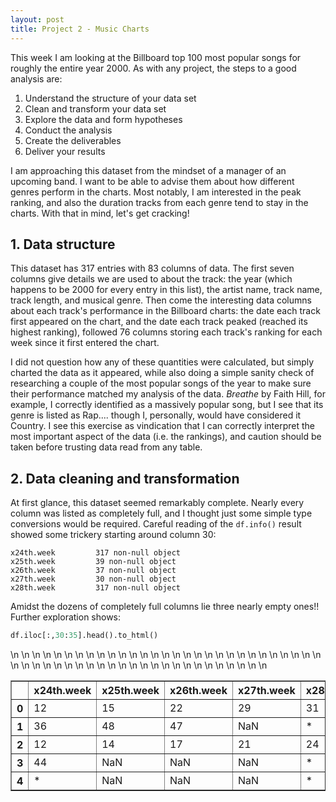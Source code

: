 ```yaml
---
layout: post
title: Project 2 - Music Charts
---
```


This week I am looking at the Billboard top 100 most popular songs for 
roughly the entire year 2000.  As with any project, the steps to a good 
analysis are:

1. Understand the structure of your data set
2. Clean and transform your data set
3. Explore the data and form hypotheses
4. Conduct the analysis
5. Create the deliverables
6. Deliver your results


I am approaching this dataset from the mindset of a manager of an upcoming band.  I want to be able to advise them about how different genres perform in the charts.  Most notably, I am interested in the peak ranking, and also the duration tracks from each genre tend to stay in the charts.  With that in mind, let's get cracking!


## 1. Data structure

This dataset has 317 entries with 83 columns of data.  The first seven columns give details we are used to about the track: the year (which happens to be 2000 for every entry in this list), the artist name, track name, track length, and musical genre.  Then come the interesting data columns about each track's performance in the Billboard charts: the date each track first appeared on the chart, and the date each track peaked (reached its highest ranking), followed 76 columns storing each track's ranking for each week since it first entered the chart.

I did not question how any of these quantities were calculated, but simply charted the data as it appeared, while also doing a simple sanity check of researching a couple of the most popular songs of the year to make sure their performance matched my analysis of the data.  *Breathe* by Faith Hill, for example, I correctly identified as a massively popular song, but I see that its genre is listed as Rap.... though I, personally, would have considered it Country.  I see this exercise as vindication that I can correctly interpret the most important aspect of the data (i.e. the rankings), and caution should be taken before trusting data read from any table.

## 2. Data cleaning and transformation

At first glance, this dataset seemed remarkably complete.  Nearly every column was listed as completely full, and I thought just some simple type conversions would be required.  Careful reading of the `df.info()` result showed some trickery starting around column 30:
```
x24th.week         317 non-null object
x25th.week         39 non-null object
x26th.week         37 non-null object
x27th.week         30 non-null object
x28th.week         317 non-null object
```
Amidst the dozens of completely full columns lie three nearly empty ones!!  Further exploration shows:

```python
df.iloc[:,30:35].head().to_html()
```

<table border="1" class="dataframe">\n  <thead>\n    <tr style="text-align: right;">\n      <th></th>\n      <th>x24th.week</th>\n      <th>x25th.week</th>\n      <th>x26th.week</th>\n      <th>x27th.week</th>\n      <th>x28th.week</th>\n    </tr>\n  </thead>\n  <tbody>\n    <tr>\n      <th>0</th>\n      <td>12</td>\n      <td>15</td>\n      <td>22</td>\n      <td>29</td>\n      <td>31</td>\n    </tr>\n    <tr>\n      <th>1</th>\n      <td>36</td>\n      <td>48</td>\n      <td>47</td>\n      <td>NaN</td>\n      <td>*</td>\n    </tr>\n    <tr>\n      <th>2</th>\n      <td>12</td>\n      <td>14</td>\n      <td>17</td>\n      <td>21</td>\n      <td>24</td>\n    </tr>\n    <tr>\n      <th>3</th>\n      <td>44</td>\n      <td>NaN</td>\n      <td>NaN</td>\n      <td>NaN</td>\n      <td>*</td>\n    </tr>\n    <tr>\n      <th>4</th>\n      <td>*</td>\n      <td>NaN</td>\n      <td>NaN</td>\n      <td>NaN</td>\n      <td>*</td>\n    </tr>\n  </tbody>\n</table>

